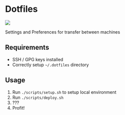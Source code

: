 # Dotfiles

![](https://github.com/RealOrangeOne/dotfiles/workflows/Lint/badge.svg)

Settings and Preferences for transfer between machines

## Requirements
- SSH / GPG keys installed
- Correctly setup `~/.dotfiles` directory

## Usage
1. Run `./scripts/setup.sh` to setup local environment
2. Run `./scripts/deploy.sh`
3. ???
4. Profit!
